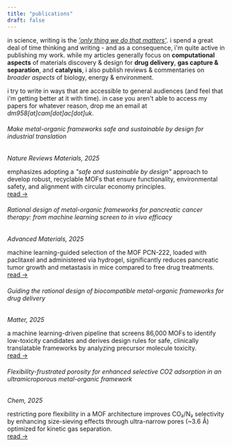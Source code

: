 ```yaml
---
title: "publications"
draft: false
---
```

in science, writing is the [*'only thing we do that matters'*](https://www.nature.com/articles/s41587-025-02584-1). i spend a great deal of time thinking and writing - and as a consequence, i'm quite active in publishing my work. while my articles generally focus on **computational aspects** of materials discovery & design for **drug delivery**, **gas capture & separation**, and **catalysis**, i also publish reviews & commentaries on *broader aspects* of biology, energy & environment. 

i try to write in ways that are accessible to general audiences (and feel that i'm getting better at it with time). in case you aren't able to access my papers for whatever reason, drop me an email at *dm958[at]cam[dot]ac[dot]uk*. 


###### Make metal-organic frameworks safe and sustainable by design for industrial translation
*Nature Reviews Materials, 2025*    

emphasizes adopting a *"safe and sustainable by design"* approach to develop robust, recyclable MOFs that ensure functionality, environmental safety, and alignment with circular economy principles.    
[read →](https://doi.org/10.1038/s41578-025-00774-6)  

###### Rational design of metal-organic frameworks for pancreatic cancer therapy: from machine learning screen to in vivo efficacy
*Advanced Materials, 2025*

machine learning-guided selection of the MOF PCN-222, loaded with paclitaxel and administered via hydrogel, significantly reduces pancreatic tumor growth and metastasis in mice compared to free drug treatments.  
[read →](https://doi.org/10.1002/adma.202412757)  

###### Guiding the rational design of biocompatible metal-organic frameworks for drug delivery
*Matter, 2025*

a machine learning-driven pipeline that screens 86,000 MOFs to identify low-toxicity candidates and derives design rules for safe, clinically translatable frameworks by analyzing precursor molecule toxicity.  
[read →](https://doi.org/10.1016/j.matt.2025.101958)  

###### Flexibility-frustrated porosity for enhanced selective CO2 adsorption in an ultramicroporous metal-organic framework
*Chem, 2025*

restricting pore flexibility in a MOF architecture improves CO₂/N₂ selectivity by enhancing size-sieving effects through ultra-narrow pores (~3.6 Å) optimized for kinetic gas separation.  
[read →](https://doi.org/10.1016/j.chempr.2024.11.020)  

